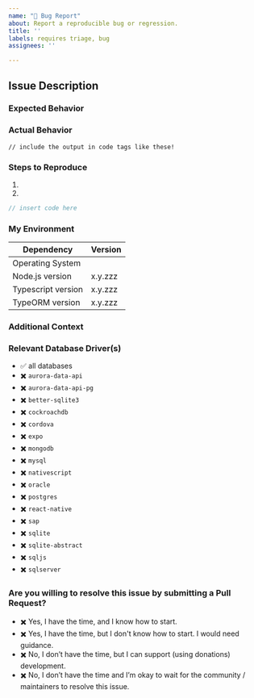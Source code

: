 ```yaml
---
name: "🐛 Bug Report"
about: Report a reproducible bug or regression.
title: ''
labels: requires triage, bug
assignees: ''

---
```


<!--
  Please follow the template.  If you don't, your issue may be closed.

  Have a question?  This is the TypeORM issue tracker - and not the right place
  for general support or questions.  Instead, check the "Support" Documentation
  on the best places to ask questions!

  https://github.com/typeorm/typeorm/blob/master/docs/support.md
-->

## Issue Description

### Expected Behavior

<!--
  A clear and concise description of what you expected to happen.
-->


### Actual Behavior

<!--
  A clear and concise description of what actually happened.

  Please wrap any error messages or output in code tags, instead of images.
-->

```
// include the output in code tags like these!
```


### Steps to Reproduce

<!--
  Your bug will be investigated much faster if we can run your code and it doesn't
  have dependencies other than TypeORM. Issues without reproduction steps or
  code examples may be closed as not actionable.

  Please try to provide a Minimal, Complete, and Verifiable example.
  http://stackoverflow.com/help/mcve
-->

1.
2.

```typescript
// insert code here
```

### My Environment

<!--
  Please add any other relevant dependencies to this table at the end.
  For example: Electron, React Native, or NestJS.
-->

| Dependency          | Version  |
| ---                 | ---      |
| Operating System    |          |
| Node.js version     | x.y.zzz  | <!-- run `node -v` to obtain this -->
| Typescript version  | x.y.zzz  | <!-- run `npm list typescript` to obtain this -->
| TypeORM version     | x.y.zzz  | <!-- run `npm list typeorm` to obtain this -->


### Additional Context

<!--
  Add any other context about the bug report here.
-->


### Relevant Database Driver(s)

<!-- Put "✅" (:white_check_mark:) to your issue's relevant databases, left "✖️" (:heavy_multiplication_x:) others: -->

- ✅ all databases
- ✖️ `aurora-data-api`
- ✖️ `aurora-data-api-pg`
- ✖️ `better-sqlite3`
- ✖️ `cockroachdb`
- ✖️ `cordova`
- ✖️ `expo`
- ✖️ `mongodb`
- ✖️ `mysql`
- ✖️ `nativescript`
- ✖️ `oracle`
- ✖️ `postgres`
- ✖️ `react-native`
- ✖️ `sap`
- ✖️ `sqlite`
- ✖️ `sqlite-abstract`
- ✖️ `sqljs`
- ✖️ `sqlserver`


### Are you willing to resolve this issue by submitting a Pull Request?

<!-- Put "✅" (:white_check_mark:) to one of these options, left "✖️" (:heavy_multiplication_x:) others: -->

- ✖️ Yes, I have the time, and I know how to start.
- ✖️ Yes, I have the time, but I don't know how to start. I would need guidance.
- ✖️ No, I don’t have the time, but I can support (using donations) development.
- ✖️ No, I don’t have the time and I’m okay to wait for the community / maintainers to resolve this issue.


<!--
  Remember that first-time contributors are welcome! 🙌
  👋 Have a great day and thank you for the bug report!
-->
